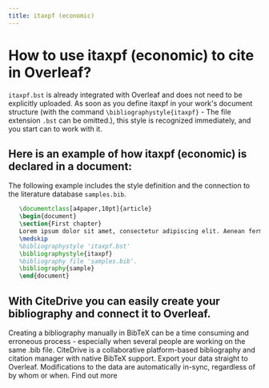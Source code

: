 ```yaml
---
title: itaxpf (economic)
---
```


# How to use itaxpf (economic) to cite in Overleaf? 
`itaxpf.bst` is already integrated with Overleaf and does not need to be explicitly uploaded. As soon as you define itaxpf in your work's document structure (with the command `\bibliographystyle{itaxpf}` - The file extension `.bst` can be omitted.), this style is recognized immediately, and you start can to work with it.

## Here is an example of how itaxpf (economic) is declared in a document:
The following example includes the style definition and the connection to the literature database `samples.bib`.
```tex
   \documentclass[a4paper,10pt]{article}
   \begin{document}
   \section{First chapter}
   Lorem ipsum dolor sit amet, consectetur adipiscing elit. Aenean fermentum justo massa, ut maximus mauris sodales et. Aenean vel elit a erat rhoncus pharetra.
   \medskip
   %bibliographystyle 'itaxpf.bst'
   \bibliographystyle{itaxpf}
   %bibliography file 'samples.bib'.
   \bibliography{sample}
   \end{document}
```

## With CiteDrive you can easily create your bibliography and connect it to Overleaf. 
Creating a bibliography manually in BibTeX can be a time consuming and erroneous process - especially when several people are working on the same .bib file. CiteDrive is a collaborative platform-based bibliography and citation manager with native BibTeX support. Export your data straight to Overleaf. Modifications to the data are automatically in-sync, regardless of by whom or when. Find out more